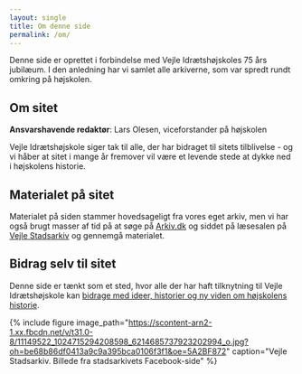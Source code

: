```yaml
---
layout: single
title: Om denne side
permalink: /om/
---
```


Denne side er oprettet i forbindelse med Vejle Idrætshøjskoles 75 års jubilæum. I den anledning har vi samlet alle arkiverne, som var spredt rundt omkring på højskolen.

## Om sitet

**Ansvarshavende redaktør**: Lars Olesen, viceforstander på højskolen

Vejle Idrætshøjskole siger tak til alle, der har bidraget til sitets tilblivelse - og vi håber at sitet i mange år fremover vil være et levende stede at dykke ned i højskolens historie.

## Materialet på sitet

Materialet på siden stammer hovedsageligt fra vores eget arkiv, men vi har også brugt masser af tid på at søge på [Arkiv.dk](http://arkiv.dk) og siddet på læsesalen på [Vejle Stadsarkiv](http://vejlestadsarkiv.dk) og gennemgå materialet.

## Bidrag selv til sitet

Denne side er tænkt som et sted, hvor alle der har haft tilknytning til Vejle Idrætshøjskole kan [bidrage med ideer, historier og ny viden om højskolens historie](/bidrag/).

{% include figure
    image_path="https://scontent-arn2-1.xx.fbcdn.net/v/t31.0-8/11149522_1024715294208598_6214685737923202994_o.jpg?oh=be68b86df0413a9c9a395bca0106f3f1&oe=5A2BF872"
    caption="Vejle Stadsarkiv. Billede fra stadsarkivets Facebook-side" %}

